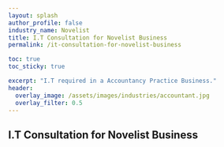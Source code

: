 ```yaml
---
layout: splash 
author_profile: false 
industry_name: Novelist
title: I.T Consultation for Novelist Business
permalink: /it-consultation-for-novelist-business

toc: true
toc_sticky: true

excerpt: "I.T required in a Accountancy Practice Business."
header:
  overlay_image: /assets/images/industries/accountant.jpg
  overlay_filter: 0.5 
---
```


## I.T Consultation for Novelist Business